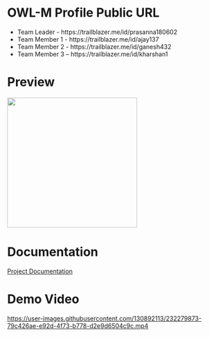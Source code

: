 # OWL-M Profile Public URL
 
   <ul>
      <li>Team Leader - https://trailblazer.me/id/prasanna180602</li>
      <li>Team Member 1 - https://trailblazer.me/id/ajay137</li>
      <li>Team Member 2 - https://trailblazer.me/id/ganesh432</li>
      <li>Team Member 3 – https://trailblazer.me/id/kharshan1</li>
  </ul>

# Preview
  <p float="left">
  <img src="(https://user-images.githubusercontent.com/130892113/232279771-9d2b1096-993e-4f93-a802-ec36f95fcdb9.jpeg)" width="300" />

</p>

# Documentation

[Project Documentation](https://github.com/Prasannakumar022/OWL-M/files/11241484/OWL-M.document.pdf)


# Demo Video

https://user-images.githubusercontent.com/130892113/232279873-79c426ae-e92d-4f73-b778-d2e9d6504c9c.mp4
